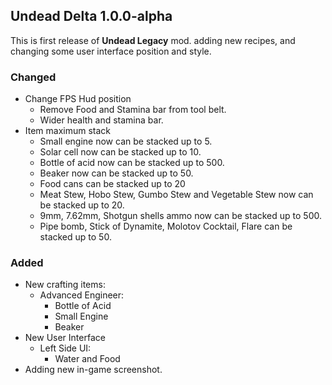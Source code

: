 ## Undead Delta 1.0.0-alpha

This is first release of **Undead Legacy** mod. adding new recipes, and changing some user interface position and style.

### Changed

- Change FPS Hud position
    - Remove Food and Stamina bar from tool belt.
    - Wider health and stamina bar.
- Item maximum stack
    - Small engine now can be stacked up to 5.
    - Solar cell now can be stacked up to 10.
    - Bottle of acid now can be stacked up to 500.
    - Beaker now can be stacked up to 50.
    - Food cans can be stacked up to 20
    - Meat Stew, Hobo Stew, Gumbo Stew and Vegetable Stew now can be stacked up to 20.
    - 9mm, 7.62mm, Shotgun shells ammo now can be stacked up to 500.
    - Pipe bomb, Stick of Dynamite, Molotov Cocktail, Flare can be stacked up to 50.

### Added

- New crafting items:
    - Advanced Engineer:
        - Bottle of Acid
        - Small Engine
        - Beaker
- New User Interface
    - Left Side UI:
        - Water and Food
- Adding new in-game screenshot.
